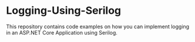 # Logging-Using-Serilog
This repository contains code examples on how you can implement logging in an ASP.NET Core Application using Serilog.
